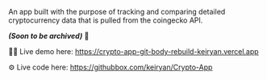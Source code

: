 An app built with the purpose of tracking and comparing detailed cryptocurrency data that is pulled from the coingecko API. 

_**(Soon to be archived)**_ 🥱

👨‍💻 Live demo here: https://crypto-app-git-body-rebuild-keiryan.vercel.app

⚙️ Live code here: https://githubbox.com/keiryan/Crypto-App
